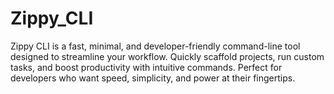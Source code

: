 # Zippy_CLI
Zippy CLI is a fast, minimal, and developer-friendly command-line tool designed to streamline your workflow. Quickly scaffold projects, run custom tasks, and boost productivity with intuitive commands. Perfect for developers who want speed, simplicity, and power at their fingertips.
